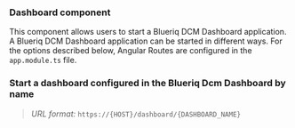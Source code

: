 ### Dashboard component
This component allows users to start a Blueriq DCM Dashboard application. 
A Blueriq DCM Dashboard application can be started in different ways. For the options described below, Angular Routes are 
configured in the `app.module.ts` file.

### Start a dashboard configured in the Blueriq Dcm Dashboard by name
> _URL format:_ `https://{HOST}/dashboard/{DASHBOARD_NAME}`  

